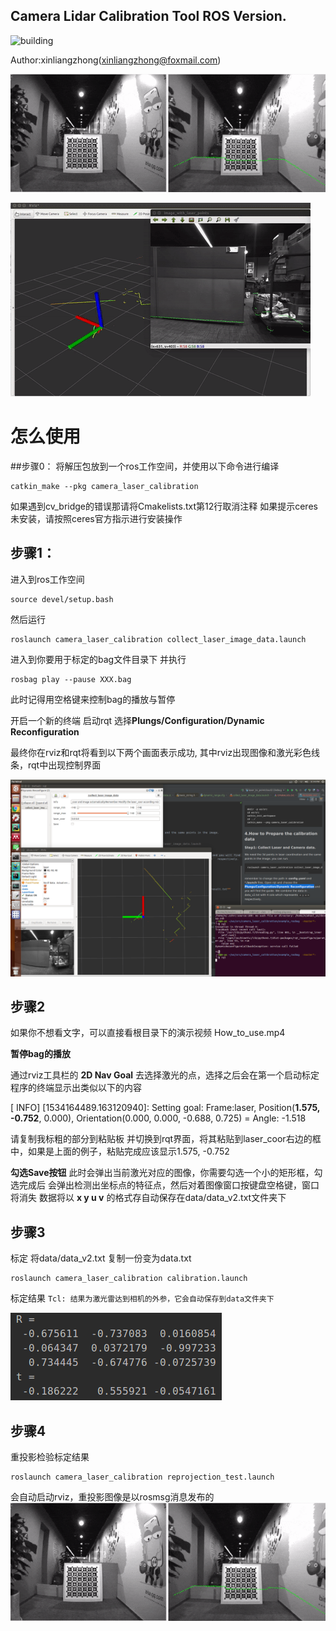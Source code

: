 ## Camera Lidar Calibration Tool ROS Version.

![building](http://progressed.io/bar/91?title=done)

Author:xinliangzhong(xinliangzhong@foxmail.com)

![demo0](results/rotation.gif)

![demo](results/demo.gif)

#   怎么使用
##步骤0：
将解压包放到一个ros工作空间，并使用以下命令进行编译

```
catkin_make --pkg camera_laser_calibration
```

如果遇到cv_bridge的错误那请将Cmakelists.txt第12行取消注释
如果提示ceres未安装，请按照ceres官方指示进行安装操作

## 步骤1：
进入到ros工作空间

```
source devel/setup.bash
```

然后运行

```
roslaunch camera_laser_calibration collect_laser_image_data.launch
```
进入到你要用于标定的bag文件目录下 并执行
```
rosbag play --pause XXX.bag
```

此时记得用空格键来控制bag的播放与暂停

开启一个新的终端 启动rqt
选择**Plungs/Configuration/Dynamic Reconfiguration**

最终你在rviz和rqt将看到以下两个画面表示成功, 其中rviz出现图像和激光彩色线条，rqt中出现控制界面

![](how_to_use_imgs/img1.png)

## 步骤2

如果你不想看文字，可以直接看根目录下的演示视频 How_to_use.mp4

**暂停bag的播放**

通过rviz工具栏的 **2D Nav Goal** 去选择激光的点，选择之后会在第一个启动标定程序的终端显示出类似以下的内容


[ INFO] [1534164489.163120940]: Setting goal: Frame:laser, Position(**1.575, -0.752**, 0.000), Orientation(0.000, 0.000, -0.688, 0.725) = Angle: -1.518

请复制我标粗的部分到粘贴板
并切换到rqt界面，将其粘贴到laser_coor右边的框中，如果是上面的例子，粘贴完成应该显示1.575, -0.752

**勾选Save按钮**
此时会弹出当前激光对应的图像，你需要勾选一个小的矩形框，勾选完成后 会弹出检测出坐标点的特征点，然后对着图像窗口按键盘空格键，窗口将消失
数据将以 **x y u v** 的格式存自动保存在data/data_v2.txt文件夹下


## 步骤3
标定
将data/data_v2.txt 复制一份变为data.txt

```
roslaunch camera_laser_calibration calibration.launch
```

标定结果
``Tcl: 结果为激光雷达到相机的外参，它会自动保存到data文件夹下``

![reprojection](results/optimization_result.png)

## 步骤4
重投影检验标定结果

```
roslaunch camera_laser_calibration reprojection_test.launch
```
会自动启动rviz，重投影图像是以rosmsg消息发布的
![demo0](results/rotation.gif)
